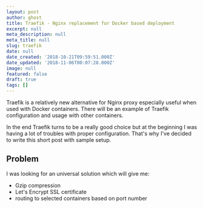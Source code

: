 ```yaml
---
layout: post
author: ghost
title: Traefik - Nginx replacement for Docker based deployment
excerpt: null
meta_description: null
meta_title: null
slug: traefik
date: null
date_created: '2018-10-21T09:59:51.000Z'
date_updated: '2018-11-06T00:07:28.000Z'
image: null
featured: false
draft: true
tags: []
---
```

Traefik is a relatively new alternative for Nginx proxy especially useful when used with Docker containers. There will be an example of Traefik configuration and usage with other containers.

In the end Traefik turns to be a really good choice but at the beginning I was having a lot of troubles with proper configuration. That's why I've decided to write this short post with sample setup.

## Problem
I was looking for an universal solution which will give me:
- Gzip compression
- Let's Encrypt SSL certificate
- routing to selected containers based on port number
